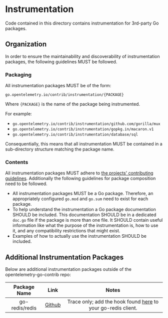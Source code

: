 # Instrumentation

Code contained in this directory contains instrumentation for 3rd-party Go packages.

## Organization

In order to ensure the maintainability and discoverability of instrumentation packages, the following guidelines MUST be followed.

### Packaging

All instrumentation packages MUST be of the form:

```
go.opentelemetry.io/contrib/instrumentation/{PACKAGE}
```

Where `{PACKAGE}` is the name of the package being instrumented.

For example:

- `go.opentelemetry.io/contrib/instrumentation/github.com/gorilla/mux`
- `go.opentelemetry.io/contrib/instrumentation/gopkg.in/macaron.v1`
- `go.opentelemetry.io/contrib/instrumentation/database/sql`

Consequentially, this means that all instrumentation MUST be contained in a sub-directory structure matching the package name.

### Contents

All instrumentation packages MUST adhere to [the projects' contributing guidelines](../CONTRIBUTING.md).
Additionally the following guidelines for package composition need to be followed.

- All instrumentation packages MUST be a Go package.
   Therefore, an appropriately configured `go.mod` and `go.sum` need to exist for each package.
- To help understand the instrumentation a Go package documentation SHOULD be included.
   This documentation SHOULD be in a dedicated `doc.go` file if the package is more than one file.
   It SHOULD contain useful information like what the purpose of the instrumentation is, how to use it, and any compatibility restrictions that might exist. 
- Examples of how to actually use the instrumentation SHOULD be included.

## Additional Instrumentation Packages

Below are additional instrumentation packages outside of the opentelemetry-go-contrib repo:

|  Package Name  |                     Link                    |                                                          Notes                                                                 |
| :------------: | :-----------------------------------------: | :----------------------------------------------------------------------------------------------------------------------------: |
| go-redis/redis | [Github](https://github.com/go-redis/redis) | Trace only; add the hook found [here](https://github.com/go-redis/redis/blob/master/redisext/otel.go) to your go-redis client. |

